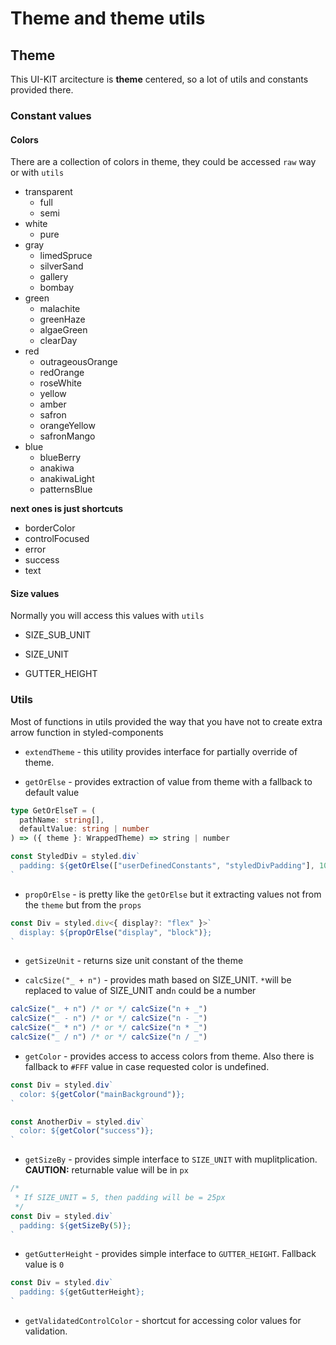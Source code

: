 # Theme and theme utils

## Theme

This UI-KIT arcitecture is **theme** centered, so a lot of utils and constants provided there.

### Constant values

#### Colors

There are a collection of colors in theme, they could be accessed `raw` way or with `utils`

- transparent
  - full
  - semi
- white
  - pure
- gray
  - limedSpruce
  - silverSand
  - gallery
  - bombay
- green
  - malachite
  - greenHaze
  - algaeGreen
  - clearDay
- red
  - outrageousOrange
  - redOrange
  - roseWhite
  - yellow
  - amber
  - safron
  - orangeYellow
  - safronMango
- blue
  - blueBerry
  - anakiwa
  - anakiwaLight
  - patternsBlue

**next ones is just shortcuts**

- borderColor
- controlFocused
- error
- success
- text

#### Size values

Normally you will access this values with `utils`

- SIZE_SUB_UNIT

- SIZE_UNIT

- GUTTER_HEIGHT

### Utils

Most of functions in utils provided the way that you have not to create extra arrow function in styled-components

- `extendTheme` - this utility provides interface for partially override of theme.

- `getOrElse` - provides extraction of value from theme with a fallback to default value

```typescript
type GetOrElseT = (
  pathName: string[],
  defaultValue: string | number
) => ({ theme }: WrappedTheme) => string | number

const StyledDiv = styled.div`
  padding: ${getOrElse(["userDefinedConstants", "styledDivPadding"], 10)}px;
`
```

- `propOrElse` - is pretty like the `getOrElse` but it extracting values not from the `theme` but from the `props`

```typescript
const Div = styled.div<{ display?: "flex" }>`
  display: ${propOrElse("display", "block")};
`
```

- `getSizeUnit` - returns size unit constant of the theme

- `calcSize("_ + n")` - provides math based on SIZE_UNIT. `*`will be replaced to value of SIZE_UNIT and`n` could be a number

```typescript
calcSize("_ + n") /* or */ calcSize("n + _")
calcSize("_ - n") /* or */ calcSize("n - _")
calcSize("_ * n") /* or */ calcSize("n * _")
calcSize("_ / n") /* or */ calcSize("n / _")

```

- `getColor` - provides access to access colors from theme. Also there is fallback to `#FFF` value in case requested color is undefined.

```typescript
const Div = styled.div`
  color: ${getColor("mainBackground")};
`

const AnotherDiv = styled.div`
  color: ${getColor("success")};
`
```

- `getSizeBy` - provides simple interface to `SIZE_UNIT` with muplitplication. **CAUTION:** returnable value will be in `px`

```typescript
/*
 * If SIZE_UNIT = 5, then padding will be = 25px
 */
const Div = styled.div`
  padding: ${getSizeBy(5)};
`
```

- `getGutterHeight` - provides simple interface to `GUTTER_HEIGHT`. Fallback value is `0`

```typescript
const Div = styled.div`
  padding: ${getGutterHeight};
`
```

- `getValidatedControlColor` - shortcut for accessing color values for validation.
